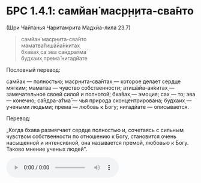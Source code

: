 # БРС 1.4.1: самйан̇ маср̣н̣ита-сва̄нто

(Шри Чайтанья Чаритамрита Мадхйа-лила 23.7)

> самйан̇ маср̣н̣ита-сва̄нто<br/>
> маматва̄тиш́айа̄н̇китах̣<br/>
> бха̄вах̣ са эва са̄ндра̄тма̄<br/>
> будхаих̣ према̄ нигадйате<br/>

Пословный перевод:

самйак — полностью; маср̣н̣ита-сва̄нтах̣ — которое делает сердце мягким; маматва — чувство собственности; атиш́айа-ан̇китах̣ — замечательное своей силой и полнотой; бха̄вах̣ — эмоция; сах̣ — то; эва— конечно; са̄ндра-а̄тма̄ — чья природа сконцентрирована; будхаих̣ — учеными людьми; према̄ — любовь к Богу; нигадйате — описывается.

Перевод:

„Когда бхава размягчает сердце полностью и, сочетаясь с сильным чувством собственности по отношению к Богу, становится очень насыщенной и интенсивной, она называется премой, любовью к Богу. Таково мнение ученых людей".

![звучание шлоки](/1.4.1.m4a)
